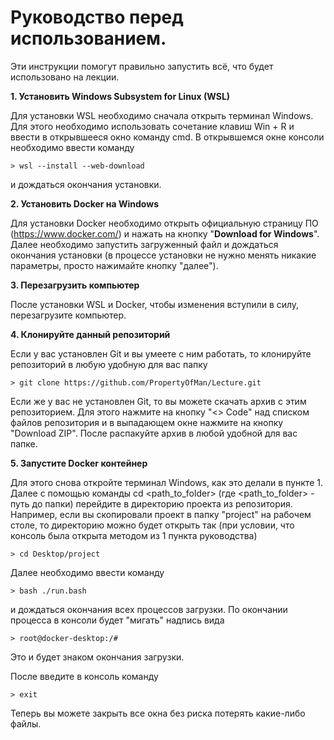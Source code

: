 ﻿

# Руководство перед использованием.

Эти инструкции помогут правильно запустить всё, что будет использовано на лекции.

**1. Установить Windows Subsystem for Linux (WSL)**

Для установки WSL необходимо сначала открыть терминал Windows. Для этого необходимо использовать сочетание клавиш Win + R и ввести в открывшееся окно команду cmd.
В открывшемся окне консоли необходимо ввести команду

	> wsl --install --web-download

и дождаться окончания установки.

**2. Установить Docker на Windows**

Для установки Docker необходимо открыть официальную страницу ПО (https://www.docker.com/) и нажать на кнопку "**Download for Windows**". Далее необходимо запустить загруженный файл и дождаться окончания установки (в процессе установки не нужно менять никакие параметры, просто нажимайте кнопку "далее").
	
**3. Перезагрузить компьютер** 

После установки WSL и Docker, чтобы изменения вступили в силу, перезагрузите компьютер.
	
**4. Клонируйте данный репозиторий**

Если у вас установлен Git и вы умеете с ним работать, то клонируйте репозиторий в любую удобную для вас папку

	> git clone https://github.com/PropertyOfMan/Lecture.git

Если же у вас не установлен Git, то вы можете скачать архив с этим репозиторием. Для этого нажмите на кнопку "<> Code" над списком файлов репозитория и в выпадающем окне нажмите на кнопку "Download ZIP". После распакуйте архив в любой удобной для вас папке.

**5. Запустите Docker контейнер**

Для этого снова откройте терминал Windows, как это делали в пункте 1. Далее с помощью команды cd <path_to_folder> (где <path_to_folder> - путь до папки) перейдите в директорию проекта из репозитория.
Например, если вы скопировали проект в папку "project" на рабочем столе, то директорию можно будет открыть так (при условии, что консоль была открыта методом из 1 пункта руководства)

	> cd Desktop/project

Далее необходимо ввести команду 

	> bash ./run.bash
и дождаться окончания всех процессов загрузки. По окончании процесса в консоли будет "мигать" надпись вида

	> root@docker-desktop:/#
Это и будет знаком окончания загрузки.

После введите в консоль команду 

	> exit

Теперь вы можете закрыть все окна без риска потерять какие-либо файлы.

